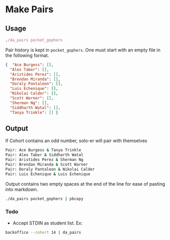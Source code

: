 # Make Pairs

## Usage
```ruby
./da_pairs pocket_gophers
```

Pair history is kept in `pocket_gophers`. One must start with an empty file in the following format.

```json
{  "Ace Burgess": [],
  "Alex Taber": [],
  "Aristides Perez": [],
  "Brendan Miranda": [],
  "Doraly Pantaleon": [],
  "Luis Echenique": [],
  "Nikolai Calder": [],
  "Scott Warner": [],
  "Sherman Ng": [],
  "Siddharth Watal": [],
  "Tanya Trinkle": [] }

```

## Output

If Cohort contains an odd number, solo-er will pair with themselves

```sh
Pair: Ace Burgess & Tanya Trinkle  
Pair: Alex Taber & Siddharth Watal  
Pair: Aristides Perez & Sherman Ng  
Pair: Brendan Miranda & Scott Warner  
Pair: Doraly Pantaleon & Nikolai Calder  
Pair: Luis Echenique & Luis Echenique  

```

Output contains two empty spaces at the end of the line for ease of pasting into markdown.

```sh
./da_pairs pocket_gophers | pbcopy
```

### Todo

- Accept STDIN as student list. Ex:
```sh
backoffice --cohort 14 | da_pairs
```
